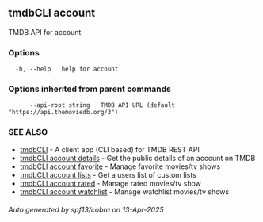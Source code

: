 ## tmdbCLI account

TMDB API for account

### Options

```
  -h, --help   help for account
```

### Options inherited from parent commands

```
      --api-root string   TMDB API URL (default "https://api.themoviedb.org/3")
```

### SEE ALSO

* [tmdbCLI](tmdbCLI.md)	 - A client app (CLI based) for TMDB REST API
* [tmdbCLI account details](tmdbCLI_account_details.md)	 - Get the public details of an account on TMDB
* [tmdbCLI account favorite](tmdbCLI_account_favorite.md)	 - Manage favorite movies/tv shows
* [tmdbCLI account lists](tmdbCLI_account_lists.md)	 - Get a users list of custom lists
* [tmdbCLI account rated](tmdbCLI_account_rated.md)	 - Manage rated movies/tv show
* [tmdbCLI account watchlist](tmdbCLI_account_watchlist.md)	 - Manage watchlist movies/tv shows

###### Auto generated by spf13/cobra on 13-Apr-2025
